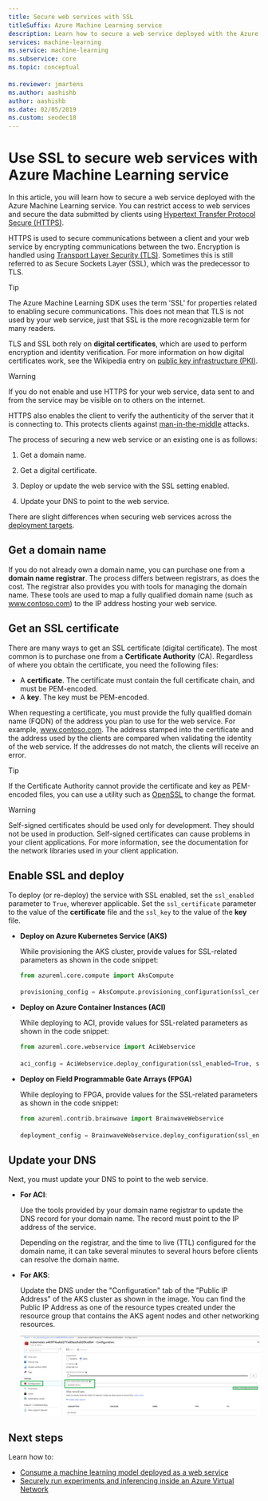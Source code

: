 ```yaml
---
title: Secure web services with SSL
titleSuffix: Azure Machine Learning service
description: Learn how to secure a web service deployed with the Azure Machine Learning service by enabling HTTPS. HTTPS secures the data submitted by clients using transport layer security (TLS), a replacement for secure socket layers (SSL). It is also used by clients to verify the identity of the web service.
services: machine-learning
ms.service: machine-learning
ms.subservice: core
ms.topic: conceptual

ms.reviewer: jmartens
ms.author: aashishb
author: aashishb
ms.date: 02/05/2019
ms.custom: seodec18
---
```


# Use SSL to secure web services with Azure Machine Learning service

In this article, you will learn how to secure a web service deployed with the Azure Machine Learning service. You can restrict access to web services and secure the data submitted by clients using [Hypertext Transfer Protocol Secure (HTTPS)](https://en.wikipedia.org/wiki/HTTPS).

HTTPS is used to secure communications between a client and your web service by encrypting communications between the two. Encryption is handled using [Transport Layer Security (TLS)](https://en.wikipedia.org/wiki/Transport_Layer_Security). Sometimes this is still referred to as Secure Sockets Layer (SSL), which was the predecessor to TLS.

> [!TIP]
> The Azure Machine Learning SDK uses the term 'SSL' for properties related to enabling secure communications. This does not mean that TLS is not used by your web service, just that SSL is the more recognizable term for many readers.

TLS and SSL both rely on __digital certificates__, which are used to perform encryption and identity verification. For more information on how digital certificates work, see the Wikipedia entry on [public key infrastructure (PKI)](https://en.wikipedia.org/wiki/Public_key_infrastructure).

> [!Warning]
> If you do not enable and use HTTPS for your web service, data sent to and from the service may be visible on to others on the internet.
>
> HTTPS also enables the client to verify the authenticity of the server that it is connecting to. This protects clients against [man-in-the-middle](https://en.wikipedia.org/wiki/Man-in-the-middle_attack) attacks.

The process of securing a new web service or an existing one is as follows:

1. Get a domain name.

2. Get a digital certificate.

3. Deploy or update the web service with the SSL setting enabled.

4. Update your DNS to point to the web service.

There are slight differences when securing web services across the [deployment targets](how-to-deploy-and-where.md).

## Get a domain name

If you do not already own a domain name, you can purchase one from a __domain name registrar__. The process differs between registrars, as does the cost. The registrar also provides you with tools for managing the domain name. These tools are used to map a fully qualified domain name (such as www.contoso.com) to the IP address hosting your web service.

## Get an SSL certificate

There are many ways to get an SSL certificate (digital certificate). The most common is to purchase one from a __Certificate Authority__ (CA). Regardless of where you obtain the certificate, you need the following files:

* A __certificate__. The certificate must contain the full certificate chain, and must be PEM-encoded.
* A __key__. The key must be PEM-encoded.

When requesting a certificate, you must provide the fully qualified domain name (FQDN) of the address you plan to use for the web service. For example, www.contoso.com. The address stamped into the certificate and the address used by the clients are compared when validating the identity of the web service. If the addresses do not match, the clients will receive an error.

> [!TIP]
> If the Certificate Authority cannot provide the certificate and key as PEM-encoded files, you can use a utility such as [OpenSSL](https://www.openssl.org/) to change the format.

> [!WARNING]
> Self-signed certificates should be used only for development. They should not be used in production. Self-signed certificates can cause problems in your client applications. For more information, see the documentation for the network libraries used in your client application.

## Enable SSL and deploy

To deploy (or re-deploy) the service with SSL enabled, set the `ssl_enabled` parameter to `True`, wherever applicable. Set the `ssl_certificate` parameter to the value of the __certificate__ file and the `ssl_key` to the value of the __key__ file.

+ **Deploy on Azure Kubernetes Service (AKS)**

  While provisioning the AKS cluster, provide values for SSL-related parameters as shown in the code snippet:

    ```python
    from azureml.core.compute import AksCompute

    provisioning_config = AksCompute.provisioning_configuration(ssl_cert_pem_file="cert.pem", ssl_key_pem_file="key.pem", ssl_cname="www.contoso.com")
    ```

+ **Deploy on Azure Container Instances (ACI)**

  While deploying to ACI, provide values for SSL-related parameters as shown in the code snippet:

    ```python
    from azureml.core.webservice import AciWebservice

    aci_config = AciWebservice.deploy_configuration(ssl_enabled=True, ssl_cert_pem_file="cert.pem", ssl_key_pem_file="key.pem", ssl_cname="www.contoso.com")
    ```

+ **Deploy on Field Programmable Gate Arrays (FPGA)**

  While deploying to FPGA, provide values for the SSL-related parameters as shown in the code snippet:

    ```python
    from azureml.contrib.brainwave import BrainwaveWebservice

    deployment_config = BrainwaveWebservice.deploy_configuration(ssl_enabled=True, ssl_cert_pem_file="cert.pem", ssl_key_pem_file="key.pem")
    ```

## Update your DNS

Next, you must update your DNS to point to the web service.

+ **For ACI**:

  Use the tools provided by your domain name registrar to update the DNS record for your domain name. The record must point to the IP address of the service.

  Depending on the registrar, and the time to live (TTL) configured for the domain name, it can take several minutes to several hours before clients can resolve the domain name.

+ **For AKS**:

  Update the DNS under the "Configuration" tab of the "Public IP Address" of the AKS cluster as shown in the image. You can find the Public IP Address as one of the resource types created under the resource group that contains the AKS agent nodes and other networking resources.

  ![Azure Machine Learning service: Securing web services with SSL](./media/how-to-secure-web-service/aks-public-ip-address.png)

## Next steps
Learn how to:
+ [Consume a machine learning model deployed as a web service](how-to-consume-web-service.md)
+ [Securely run experiments and inferencing inside an Azure Virtual Network](how-to-enable-virtual-network.md)
